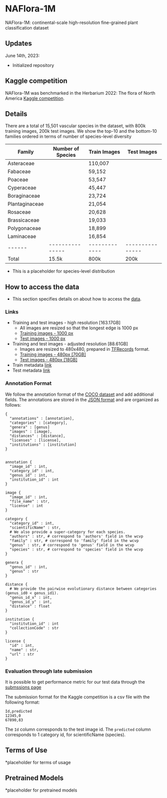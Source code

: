 # NAFlora-1M
NAFlora-1M: continental-scale high-resolution fine-grained plant classification dataset

## Updates
June 14th, 2023: 
  * Initialized repository

## Kaggle competition
NAFlora-1M was benchmarked in the Herbarium 2022: The flora of North America [Kaggle competition](https://www.kaggle.com/competitions/herbarium-2022-fgvc9).

## Details
There are a total of 15,501 vascular species in the dataset, with 800k training images, 200k test images. We show the top-10 and the bottom-10 families ordered in terms of number of species-level diversity

| Family |	Number of Species	| Train Images |	Test Images |
|------|---------------|-------------|---------------|
Asteraceae| |110,007| |
Fabaceae| |59,152| |
Poaceae| |53,547| |
Cyperaceae| |45,447| |
Boraginaceae| |23,724| |
Plantaginaceae| |21,054| |
Rosaceae| |20,628| |
Brassicaceae| |19,033| |
Polygonaceae| |18,899| |
Laminaceae| |16,854| |
|------|---------------|-------------|---------------|
Total|15.5k|800k|200k|

* This is a placeholder for species-level distribution 

## How to access the data 

* This section specifies details on about how to access the [data](https://www.kaggle.com/competitions/herbarium-2022-fgvc9/data).

### Links

* Training and test images - high resolution [163.17GB]
  * All images are resized so that the longest edge is 1000 px  
  * [Training images - 1000 px](https://www.kaggle.com/competitions/herbarium-2022-fgvc9/data?select=train_images)
  * [Test images - 1000 px](https://www.kaggle.com/competitions/herbarium-2022-fgvc9/data?select=test_images)
* Training and test images - adjusted resolution [88.61GB]
  * Images are resized to 480x480, prepared in [TFRecords](https://www.tensorflow.org/tutorials/load_data/tfrecord) format.
  * [Training images - 480px [70GB]](https://www.kaggle.com/datasets/parkjohnychae/herbarium-2022-train-tfrec-480)
  * [Test images - 480px [18GB]](https://www.kaggle.com/datasets/parkjohnychae/herbarium-2022-test-tfrec-480)
* Train metadata [link](https://www.kaggle.com/competitions/herbarium-2022-fgvc9/data?select=train_metadata.json)
* Test metadata [link](https://www.kaggle.com/competitions/herbarium-2022-fgvc9/data?select=test_metadata.json)
  

### Annotation Format
We follow the annotation format of the [COCO dataset](http://mscoco.org/dataset/#download) and add additional fields. The annotations are stored in the [JSON format](http://www.json.org/) and are organized as follows:
```
{ 
  "annotations" : [annotation],
  "categories" : [category],
  "genera" : [genus]
  "images" : [image],
  "distances" : [distance],
  "licenses" : [license],
  "institutions" : [institution]
}


annotation {
  "image_id" : int,
  "category_id" : int,
  "genus_id" : int,
  "institution_id" : int   
}

image {
  "image_id" : int,
  "file_name" : str,
  "license" : int
}

category {
  "category_id" : int, 
  "scientificName" : str,
  # We also provide a super-category for each species.
  "authors" : str, # correspond to 'authors' field in the wcvp
  "family" : str, # correspond to 'family' field in the wcvp
  "genus" : str, # correspond to 'genus' field in the wcvp
  "species" : str, # correspond to 'species' field in the wcvp
}

genera {
  "genus_id" : int,
  "genus" : str
}

distance {
  # We provide the pairwise evolutionary distance between categories (genus_id0 < genus_id1). 
  "genus_id_x" : int,    
  "genus_id_y" : int,    
  "distance" : float
}

institution {
  "institution_id" : int
  "collectionCode" : str
}

license {
  "id" : int,
  "name" : str,
  "url" : str
}
```

### Evaluation through late submission

It is possible to get performance metric for our test data through the [submssions page](https://www.kaggle.com/competitions/herbarium-2022-fgvc9/submissions)

The submission format for the Kaggle competition is a csv file with the following format:
```
Id,predicted
12345,0 
67890,83 
```
The `Id` column corresponds to the test image id. The `predicted` column corresponds to 1 category id, for scientificName (species).

## Terms of Use

*placeholder for terms of usage

## Pretrained Models

*placeholder for pretrained models

